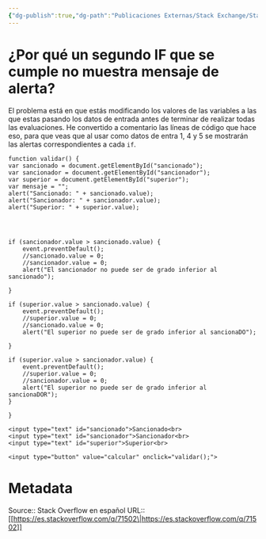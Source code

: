 ```yaml
---
{"dg-publish":true,"dg-path":"Publicaciones Externas/Stack Exchange/Stack Overflow en español/es.stackoverflow.com-71502.md","permalink":"/publicaciones-externas/stack-exchange/stack-overflow-en-espanol/es-stackoverflow-com-71502/","title":"¿Por qué un segundo IF que se cumple no muestra mensaje de alerta?","hide":true,"noteIcon":"\"0\"","created":"2024-04-03T12:49:10.679-06:00","updated":"2024-04-05T16:43:50.636-06:00"}
---
```


# ¿Por qué un segundo IF que se cumple no muestra mensaje de alerta?

El problema está en que estás modificando los valores de las variables a las que estas pasando los datos de entrada antes de terminar de realizar todas las evaluaciones. He convertido a comentario las líneas de código que hace eso, para que veas que al usar como datos de entra 1, 4 y 5 se mostrarán las alertas correspondientes a cada `if`.



<!-- begin snippet: js hide: false console: true babel: false -->

<!-- language: lang-js -->

    function validar() {
    var sancionado = document.getElementById("sancionado");
    var sancionador = document.getElementById("sancionador");
    var superior = document.getElementById("superior");
    var mensaje = "";
    alert("Sancionado: " + sancionado.value);
    alert("Sancionador: " + sancionador.value);
    alert("Superior: " + superior.value);




    if (sancionador.value > sancionado.value) {
        event.preventDefault();
        //sancionado.value = 0;
        //sancionador.value = 0;
        alert("El sancionador no puede ser de grado inferior al sancionado");

    }

    if (superior.value > sancionado.value) {
        event.preventDefault();
        //superior.value = 0;
        //sancionado.value = 0;
        alert("El superior no puede ser de grado inferior al sancionaDO");

    }

    if (superior.value > sancionador.value) {
        event.preventDefault();
        //superior.value = 0;
        //sancionador.value = 0;
        alert("El superior no puede ser de grado inferior al sancionaDOR");
    }

    }

<!-- language: lang-html -->

    <input type="text" id="sancionado">Sancionado<br>
    <input type="text" id="sancionador">Sancionador<br>
    <input type="text" id="superior">Superior<br>

    <input type="button" value="calcular" onclick="validar();">

<!-- end snippet -->



# Metadata
Source:: Stack Overflow en español
URL:: [[https://es.stackoverflow.com/q/71502\|https://es.stackoverflow.com/q/71502]]


